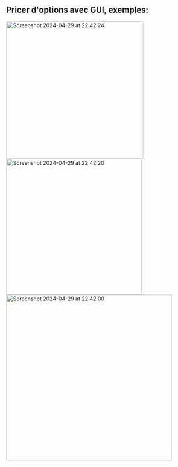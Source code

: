 ## Pricer d'options avec GUI, exemples:
<img width="363" alt="Screenshot 2024-04-29 at 22 42 24" src="https://github.com/blilet/pricer_basic/assets/148957837/e9aab73d-2325-424f-8de2-10b2637ce4c3">
<img width="359" alt="Screenshot 2024-04-29 at 22 42 20" src="https://github.com/blilet/pricer_basic/assets/148957837/3a9633ee-dd27-45cb-93b4-c4bc151c4f06">
<img width="438" alt="Screenshot 2024-04-29 at 22 42 00" src="https://github.com/blilet/pricer_basic/assets/148957837/81a46d3b-a065-4b88-9e8a-502e4a6f4d43">

